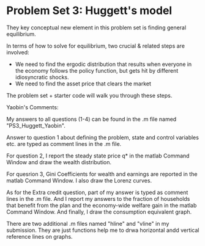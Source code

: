 # Problem Set 3: Huggett's model
They key conceptual new element in this problem set is finding general equilibrium. 

In terms of how to solve for equilibrium, two crucial & related steps are involved:
- We need to find the ergodic distribution that results when everyone in the economy follows the policy function, but gets hit by different idiosyncratic shocks.
- We need to find the asset price that clears the market

The problem set + starter code will walk you through these steps.

Yaobin's Comments:

My answers to all questions (1-4) can be found in the .m file named "PS3_Huggett_Yaobin".

Answer to question 1 about defining the problem, state and control variables etc. are typed as comment lines in the .m file.

For question 2, I report the steady state price q* in the matlab Command Window and draw the wealth distribution.

For quesrion 3, Gini Coefficients for wealth and earnings are reported in the matlab Command Window. I also draw the Lorenz curves.

As for the Extra credit question, part of my answer is typed as comment lines in the .m file. And I report my answers to 
the fraction of households that benefit from the plan and the economy-wide welfare gain in the matlab Command Window.
And finally, I draw the consumption equivalent graph.

There are two additional .m files named "hline" and "vline" in my submission. They are just functions help me to drwa 
horizontal andd vertical reference lines on graphs.
